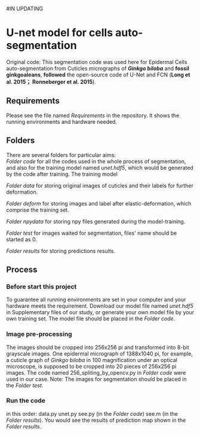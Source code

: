 #IN UPDATING
# U-net model for cells auto-segmentation
Original code:
This segmentation code was used here for Epidermal Cells auto-segmentation from Cuticles micrographs of **_Ginkgo biloba_** and **fossil ginkgoaleans**, **followed** the open-source code of U-Net and FCN (**Long et al. 2015； Ronneberger et al. 2015**). 

Requirements
--
Please see the file named _Requirements_ in the repository. It shows the running environments and hardware needed.

Folders
--
There are several folders for particular aims:	
_Folder code_ for all the codes used in the whole process of segmentation, and also for the training model named _unet.hdf5_, which would be generated by the code after training. The training model 

_Folder data_ for storing original images of cuticles and their labels for further deformation.	

_Folder deform_ for storing images and label after elastic-deformation, which comprise the training set.	

_Folder npydata_ for storing npy files generated during the model-training.	

_Folder test_ for images waited for segmentation, files' name should be started as 0.	

_Folder results_ for storing predictions results.	

Process
--
### Before start this project
To guarantee all running environments are set in your computer and your hardware meets the requirement.
Download our model file named _unet.hdf5_ in Supplementary files of our study, or generate your own model file by your own training set. The model file should be placed in the _Folder code_.
### Image pre-processing
The images should be cropped into 256x256 pi and transformed into 8-bit grayscale images.
One epidermal micrograph of 1388x1040 pi, for example, a cuticle graph of _Ginkgo biloba_ in 100 magnification under an optical microscope, is supposed to be cropped into 20 pieces of 256x256 pi images. The code named 256_spliting_by_opencv.py in _Folder code_ were used in our case.
Note: The images for segmentation should be placed in the _Folder test_.
### Run the code
in this order:
data.py 
unet.py
see.py (in the _Folder code_)
see.m (in the _Folder results_).
You would see the results of prediction map shown in the _Folder results_.

